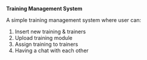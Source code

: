 **Training Management System**

A simple training management system where user can: 
1. Insert new training & trainers
2. Upload training module
3. Assign training to trainers
4. Having a chat with each other
